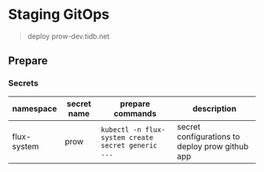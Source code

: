 # Staging GitOps

> deploy prow-dev.tidb.net

## Prepare

### Secrets

| namespace   | secret name | prepare commands                                   | description                                     |
| ----------- | ----------- | -------------------------------------------------- | ----------------------------------------------- |
| flux-system | prow        | `kubectl -n flux-system create secret generic ...` | secret configurations to deploy prow github app |
